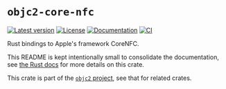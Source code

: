 # `objc2-core-nfc`

[![Latest version](https://badgen.net/crates/v/objc2-core-nfc)](https://crates.io/crates/objc2-core-nfc)
[![License](https://badgen.net/badge/license/MIT/blue)](../LICENSE.txt)
[![Documentation](https://docs.rs/objc2-core-nfc/badge.svg)](https://docs.rs/objc2-core-nfc/)
[![CI](https://github.com/madsmtm/objc2/actions/workflows/ci.yml/badge.svg)](https://github.com/madsmtm/objc2/actions/workflows/ci.yml)

Rust bindings to Apple's framework CoreNFC.

This README is kept intentionally small to consolidate the documentation, see
[the Rust docs](https://docs.rs/objc2-core-nfc/) for more details on this crate.

This crate is part of the [`objc2` project](https://github.com/madsmtm/objc2),
see that for related crates.
